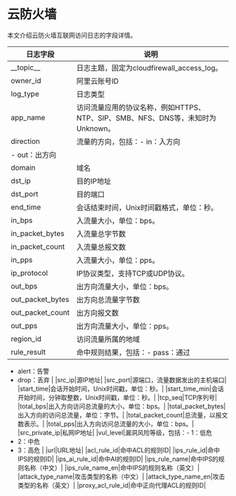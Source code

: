 # 云防火墙

本文介绍云防火墙互联网访问日志的字段详情。

|日志字段|说明|
|----|--|
|\_\_topic\_\_|日志主题，固定为cloudfirewall\_access\_log。|
|owner\_id|阿里云账号ID|
|log\_type|日志类型|
|app\_name|访问流量应用的协议名称，例如HTTPS、NTP、SIP、SMB、NFS、DNS等，未知时为Unknown。|
|direction|流量的方向，包括：-   in：入方向
-   out：出方向 |
|domain|域名|
|dst\_ip|目的IP地址|
|dst\_port|目的端口|
|end\_time|会话结束时间，Unix时间戳格式，单位：秒。|
|in\_bps|入流量大小，单位：bps。|
|in\_packet\_bytes|入流量总字节数|
|in\_packet\_count|入流量总报文数|
|in\_pps|入流量大小，单位：pps。|
|ip\_protocol|IP协议类型，支持TCP或UDP协议。|
|out\_bps|出方向流量大小，单位：bps。|
|out\_packet\_bytes|出方向总流量字节数|
|out\_packet\_count|出方向报文数|
|out\_pps|出方向流量大小，单位：pps。|
|region\_id|访问流量所属的地域|
|rule\_result|命中规则结果，包括：-   pass：通过
-   alert：告警
-   drop：丢弃 |
|src\_ip|源IP地址|
|src\_port|源端口，流量数据发出的主机端口|
|start\_time|会话开始时间，Unix时间戳，单位：秒。|
|start\_time\_min|会话开始时间，分钟取整数，Unix时间戳，单位：秒。|
|tcp\_seq|TCP序列号|
|total\_bps|出入方向访问总流量的大小，单位：bps。|
|total\_packet\_bytes|出入方向的访问总流量，单位：字节。|
|total\_packet\_count|总流量，以报文数表示。|
|total\_pps|出入方向访问总流量的大小，单位：bps。|
|src\_private\_ip|私网IP地址|
|vul\_level|漏洞风险等级，包括：-   1：低危
-   2：中危
-   3：高危 |
|url|URL地址|
|acl\_rule\_id|命中ACL的规则ID|
|ips\_rule\_id|命中IPS的规则ID|
|ips\_ai\_rule\_id|命中AI的规则ID|
|ips\_rule\_name|命中IPS的规则名称（中文）|
|ips\_rule\_name\_en|命中IPS的规则名称（英文）|
|attack\_type\_name|攻击类型的名称（中文）|
|attack\_type\_name\_en|攻击类型的名称（英文）|
|proxy\_acl\_rule\_id|命中正向代理ACL的规则ID|

